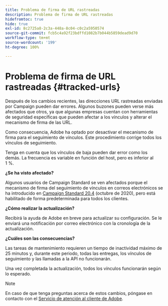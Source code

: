 ```yaml
---
title: Problema de firma de URL rastreadas
description: Problema de firma de URL rastreadas
hidefromtoc: true
hide: true
exl-id: 8c2725a8-2c3a-448a-8c04-c0c2a5950574
source-git-commit: fcb5c4a92f23bdffd1082b7b044b5859dead9d70
workflow-type: tm+mt
source-wordcount: '199'
ht-degree: 100%

---
```


# Problema de firma de URL rastreadas {#tracked-urls}

Después de los cambios recientes, las direcciones URL rastreadas enviadas por Campaign pueden dar errores. Algunos buzones pueden verse más afectados que otros, ya que algunas empresas cuentan con herramientas de seguridad específicas que pueden afectar a los vínculos y alterar el mecanismo de firma de las URL.

Como consecuencia, Adobe ha optado por desactivar el mecanismo de firma para el seguimiento de vínculos. Este procedimiento corrige todos los vínculos de seguimiento.

Tenga en cuenta que los vínculos de baja pueden dar error como los demás. La frecuencia es variable en función del host, pero es inferior al 1 %.

**¿Se ha visto afectado?**

Algunos usuarios de Campaign Standard se ven afectados porque el mecanismo de firma del seguimiento de vínculos en correos electrónicos se ha introducido en [Campaign Standard 20.4](release-notes-2020.md#release-20-4---october-2020) (octubre de 2020), pero está habilitado de forma predeterminada para todos los clientes.

**¿Cómo realizar la actualización?**

Recibirá la ayuda de Adobe en breve para actualizar su configuración. Se le enviará una notificación por correo electrónico con la cronología de la actualización.

**¿Cuáles son las consecuencias?**

Las tareas de mantenimiento requieren un tiempo de inactividad máximo de 25 minutos y, durante este periodo, todas las entregas, los vínculos de seguimiento y las llamadas a la API no funcionarán.

Una vez completada la actualización, todos los vínculos funcionarán según lo esperado.

>[!NOTE]
>
>En caso de que tenga preguntas acerca de estos cambios, póngase en contacto con el [Servicio de atención al cliente de Adobe](https://helpx.adobe.com/es/enterprise/admin-guide.html/enterprise/using/support-for-experience-cloud.ug.html).
